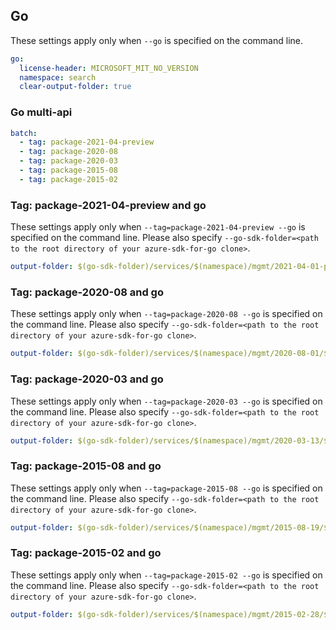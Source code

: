 ## Go

These settings apply only when `--go` is specified on the command line.

``` yaml $(go)
go:
  license-header: MICROSOFT_MIT_NO_VERSION
  namespace: search
  clear-output-folder: true
```

### Go multi-api

``` yaml $(go) && $(multiapi)
batch:
  - tag: package-2021-04-preview
  - tag: package-2020-08
  - tag: package-2020-03
  - tag: package-2015-08
  - tag: package-2015-02
```

### Tag: package-2021-04-preview and go

These settings apply only when `--tag=package-2021-04-preview --go` is specified on the command line.
Please also specify `--go-sdk-folder=<path to the root directory of your azure-sdk-for-go clone>`.

``` yaml $(tag) == 'package-2021-04-preview' && $(go)
output-folder: $(go-sdk-folder)/services/$(namespace)/mgmt/2021-04-01-preview/$(namespace)
```

### Tag: package-2020-08 and go

These settings apply only when `--tag=package-2020-08 --go` is specified on the command line.
Please also specify `--go-sdk-folder=<path to the root directory of your azure-sdk-for-go clone>`.

``` yaml $(tag) == 'package-2020-08' && $(go)
output-folder: $(go-sdk-folder)/services/$(namespace)/mgmt/2020-08-01/$(namespace)
```

### Tag: package-2020-03 and go

These settings apply only when `--tag=package-2020-03 --go` is specified on the command line.
Please also specify `--go-sdk-folder=<path to the root directory of your azure-sdk-for-go clone>`.

``` yaml $(tag) == 'package-2020-03' && $(go)
output-folder: $(go-sdk-folder)/services/$(namespace)/mgmt/2020-03-13/$(namespace)
```

### Tag: package-2015-08 and go

These settings apply only when `--tag=package-2015-08 --go` is specified on the command line.
Please also specify `--go-sdk-folder=<path to the root directory of your azure-sdk-for-go clone>`.

``` yaml $(tag) == 'package-2015-08' && $(go)
output-folder: $(go-sdk-folder)/services/$(namespace)/mgmt/2015-08-19/$(namespace)
```

### Tag: package-2015-02 and go

These settings apply only when `--tag=package-2015-02 --go` is specified on the command line.
Please also specify `--go-sdk-folder=<path to the root directory of your azure-sdk-for-go clone>`.

``` yaml $(tag) == 'package-2015-02' && $(go)
output-folder: $(go-sdk-folder)/services/$(namespace)/mgmt/2015-02-28/$(namespace)
```
